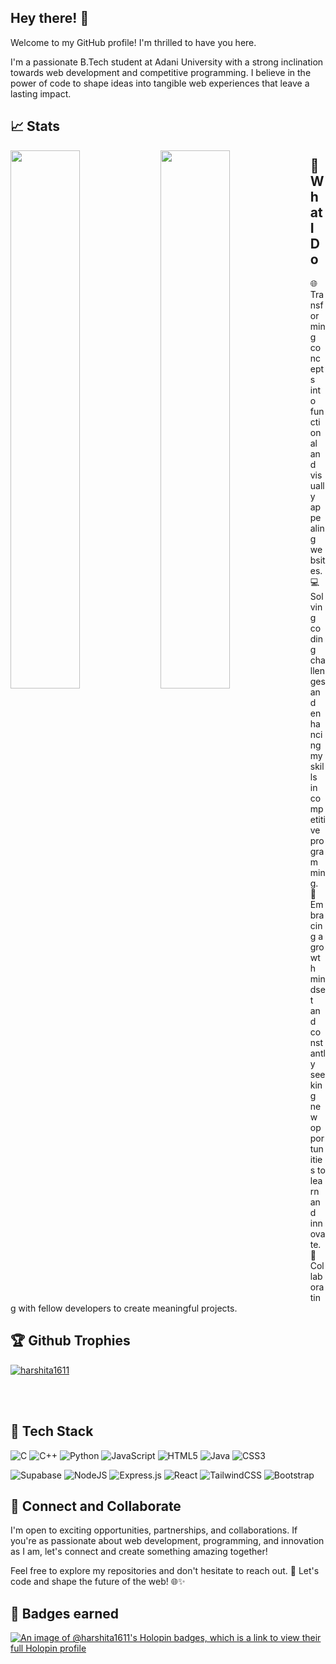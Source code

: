 <h2>Hey there! 👋</h1>
<p>
Welcome to my GitHub profile! I'm thrilled to have you here.<br>

I'm a passionate B.Tech student at Adani University with a strong inclination towards web development and competitive programming. I believe in the power of code to shape ideas into tangible web experiences that leave a lasting impact.

<p>
  
## 📈 Stats
<img align="left" width="47%" src="https://github-readme-stats.vercel.app/api?username=harshita1611&show_icons=true&theme=algolia">
<img align="left" width="47%" src="https://github-readme-stats.vercel.app/api/top-langs/?username=harshita1611&layout=compact">

<h2>🚀 What I Do</h2>

<p>
🌐 Transforming concepts into functional and visually appealing websites.<br>
💻 Solving coding challenges and enhancing my skills in competitive programming.<br>
🌟 Embracing a growth mindset and constantly seeking new opportunities to learn and innovate.<br>
🤝 Collaborating with fellow developers to create meaningful projects.<br>
</p>

<h2>🏆  Github Trophies</h2>
<p align="left"> <a href="https://github.com/ryo-ma/github-profile-trophy"><img src="https://github-profile-trophy.vercel.app/?username=harshita1611" alt="harshita1611" /></a> </p>


<br></br>
## 🔧 Tech Stack

![C](https://img.shields.io/badge/c-%2300599C.svg?style=for-the-badge&logo=c&logoColor=white)
![C++](https://img.shields.io/badge/c++-%2300599C.svg?style=for-the-badge&logo=c%2B%2B&logoColor=white)
![Python](https://img.shields.io/badge/python-3670A0?style=for-the-badge&logo=python&logoColor=ffdd54)
![JavaScript](https://img.shields.io/badge/javascript-%23323330.svg?style=for-the-badge&logo=javascript&logoColor=%23F7DF1E)
![HTML5](https://img.shields.io/badge/html5-%23E34F26.svg?style=for-the-badge&logo=html5&logoColor=white)
![Java](https://img.shields.io/badge/java-%23ED8B00.svg?style=for-the-badge&logo=openjdk&logoColor=white)
![CSS3](https://img.shields.io/badge/css3-%231572B6.svg?style=for-the-badge&logo=css3&logoColor=white)

![Supabase](https://img.shields.io/badge/Supabase-3ECF8E?style=for-the-badge&logo=supabase&logoColor=white)
![NodeJS](https://img.shields.io/badge/node.js-6DA55F?style=for-the-badge&logo=node.js&logoColor=white)
![Express.js](https://img.shields.io/badge/express.js-%23404d59.svg?style=for-the-badge&logo=express&logoColor=%2361DAFB)
![React](https://img.shields.io/badge/react-%2320232a.svg?style=for-the-badge&logo=react&logoColor=%2361DAFB)
![TailwindCSS](https://img.shields.io/badge/tailwindcss-%2338B2AC.svg?style=for-the-badge&logo=tailwind-css&logoColor=white)
![Bootstrap](https://img.shields.io/badge/bootstrap-%238511FA.svg?style=for-the-badge&logo=bootstrap&logoColor=white)



<h2>🌱 Connect and Collaborate</h2>

<p>
I'm open to exciting opportunities, partnerships, and collaborations. If you're as passionate about web development, programming, and innovation as I am, let's connect and create something amazing together!

Feel free to explore my repositories and don't hesitate to reach out. 💌 Let's code and shape the future of the web! 🌐✨
</p>

<h2>🧿 Badges earned </h2>

[![An image of @harshita1611's Holopin badges, which is a link to view their full Holopin profile](https://holopin.me/harshita1611)](https://holopin.io/@harshita1611)
